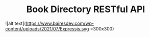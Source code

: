 <h1 align="center">Book Directory RESTful API</h1>

![alt text](https://www.bairesdev.com/wp-content/uploads/2021/07/Expressjs.svg =300x300)
